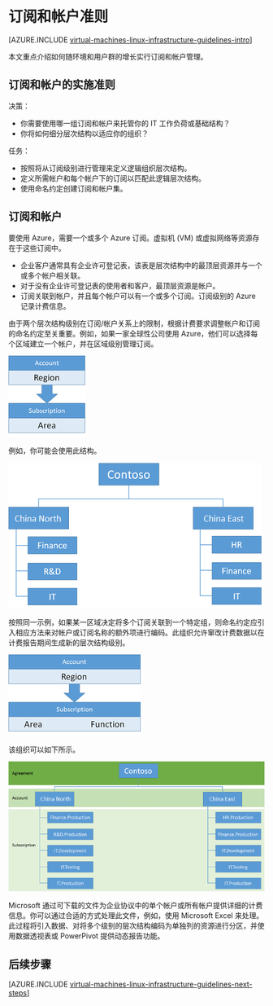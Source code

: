 <properties
	pageTitle="订阅和帐户准则 | Azure"
	description="了解 Azure 中订阅和帐户的关键设计和实施准则。"
	documentationCenter=""
	services="virtual-machines-linux"
	authors="iainfoulds"
	manager="timlt"
	editor=""
	tags="azure-resource-manager"/>

<tags
	ms.service="virtual-machines-linux"
	ms.date="06/22/2016"
	wacn.date="08/08/2016"/>

# 订阅和帐户准则

[AZURE.INCLUDE [virtual-machines-linux-infrastructure-guidelines-intro](../includes/virtual-machines-linux-infrastructure-guidelines-intro.md)]

本文重点介绍如何随环境和用户群的增长实行订阅和帐户管理。


## 订阅和帐户的实施准则

决策：

- 你需要使用哪一组订阅和帐户来托管你的 IT 工作负荷或基础结构？
- 你将如何细分层次结构以适应你的组织？

任务：

- 按照将从订阅级别进行管理来定义逻辑组织层次结构。
- 定义所需帐户和每个帐户下的订阅以匹配此逻辑层次结构。
- 使用命名约定创建订阅和帐户集。


## 订阅和帐户

要使用 Azure，需要一个或多个 Azure 订阅。虚拟机 (VM) 或虚拟网络等资源存在于这些订阅中。

- 企业客户通常具有企业许可登记表，该表是层次结构中的最顶层资源并与一个或多个帐户相关联。
- 对于没有企业许可登记表的使用者和客户，最顶层资源是帐户。
- 订阅关联到帐户，并且每个帐户可以有一个或多个订阅。订阅级别的 Azure 记录计费信息。

由于两个层次结构级别在订阅/帐户关系上的限制，根据计费要求调整帐户和订阅的命名约定至关重要。例如，如果一家全球性公司使用 Azure，他们可以选择每个区域建立一个帐户，并在区域级别管理订阅。

![](./media/virtual-machines-common-infrastructure-service-guidelines/sub01.png)

例如，你可能会使用此结构。

![](./media/virtual-machines-common-infrastructure-service-guidelines/sub02.png)

按照同一示例，如果某一区域决定将多个订阅关联到一个特定组，则命名约定应引入相应方法来对帐户或订阅名称的额外项进行编码。此组织允许窜改计费数据以在计费报告期间生成新的层次结构级别。

![](./media/virtual-machines-common-infrastructure-service-guidelines/sub03.png)

该组织可以如下所示。

![](./media/virtual-machines-common-infrastructure-service-guidelines/sub04.png)

Microsoft 通过可下载的文件为企业协议中的单个帐户或所有帐户提供详细的计费信息。你可以通过合适的方式处理此文件，例如，使用 Microsoft Excel 来处理。此过程将引入数据、对将多个级别的层次结构编码为单独列的资源进行分区，并使用数据透视表或 PowerPivot 提供动态报告功能。


## 后续步骤

[AZURE.INCLUDE [virtual-machines-linux-infrastructure-guidelines-next-steps](../includes/virtual-machines-linux-infrastructure-guidelines-next-steps.md)]

<!---HONumber=Mooncake_0801_2016-->
